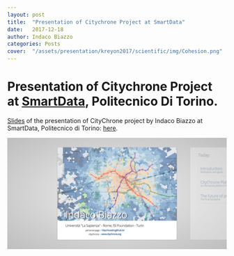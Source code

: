 ```yaml
---
layout: post
title:  "Presentation of Citychrone Project at SmartData"
date:   2017-12-18
author: Indaco Biazzo
categories: Posts
cover:  "/assets/presentation/kreyon2017/scientific/img/Cohesion.png"
---
```


# Presentation of Citychrone Project at [SmartData][smartData2017], Politecnico Di Torino.
[Slides][smartData2017] of the presentation of CityChrone project by Indaco Biazzo at SmartData, Politecnico di Torino:
[here][smartData2017].


[![imagePresentation]][smartData2017]


[image]: http://ocadni.github.io/assets/presentation/kreyon2017/scientific/img/Cohesion.png
[imagePresentation]: /assets/img/CityChrone_Presentation.png
[smartData2017]:      http://ocadni.github.io/assets/presentation/smartData2017/index.html
[SmartData]:	https://smartdata.polito.it/
